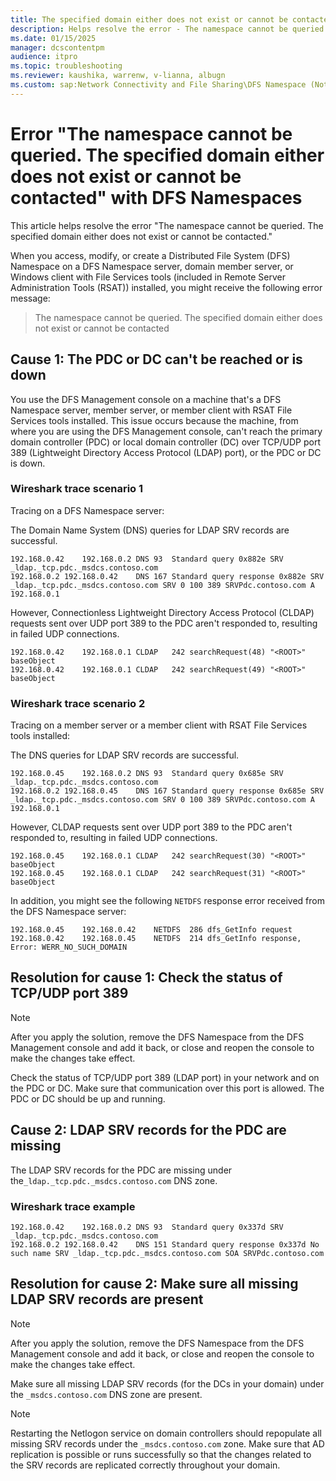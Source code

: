 ```yaml
---
title: The specified domain either does not exist or cannot be contacted error
description: Helps resolve the error - The namespace cannot be queried. The specified domain either does not exist or cannot be contacted.
ms.date: 01/15/2025
manager: dcscontentpm
audience: itpro
ms.topic: troubleshooting
ms.reviewer: kaushika, warrenw, v-lianna, albugn
ms.custom: sap:Network Connectivity and File Sharing\DFS Namespace (Not Replication), csstroubleshoot
---
```

# Error "The namespace cannot be queried. The specified domain either does not exist or cannot be contacted" with DFS Namespaces

This article helps resolve the error "The namespace cannot be queried. The specified domain either does not exist or cannot be contacted."

When you access, modify, or create a Distributed File System (DFS) Namespace on a DFS Namespace server, domain member server, or Windows client with File Services tools (included in Remote Server Administration Tools (RSAT)) installed, you might receive the following error message: 

> The namespace cannot be queried. The specified domain either does not exist or cannot be contacted

## Cause 1: The PDC or DC can't be reached or is down

You use the DFS Management console on a machine that's a DFS Namespace server, member server, or member client with RSAT File Services tools installed. This issue occurs because the machine, from where you are using the DFS Management console, can't reach the primary domain controller (PDC) or local domain controller (DC) over TCP/UDP port 389 (Lightweight Directory Access Protocol (LDAP) port), or the PDC or DC is down.

### Wireshark trace scenario 1

Tracing on a DFS Namespace server:

The Domain Name System (DNS) queries for LDAP SRV records are successful.

```output
192.168.0.42	192.168.0.2	DNS	93	Standard query 0x882e SRV _ldap._tcp.pdc._msdcs.contoso.com
192.168.0.2	192.168.0.42	DNS	167	Standard query response 0x882e SRV _ldap._tcp.pdc._msdcs.contoso.com SRV 0 100 389 SRVPdc.contoso.com A 192.168.0.1
```

However, Connectionless Lightweight Directory Access Protocol (CLDAP) requests sent over UDP port 389 to the PDC aren't responded to, resulting in failed UDP connections.

```output
192.168.0.42	192.168.0.1	CLDAP	242	searchRequest(48) "<ROOT>" baseObject 
192.168.0.42	192.168.0.1	CLDAP	242	searchRequest(49) "<ROOT>" baseObject
```

### Wireshark trace scenario 2

Tracing on a member server or a member client with RSAT File Services tools installed:

The DNS queries for LDAP SRV records are successful.

```output
192.168.0.45	192.168.0.2	DNS	93	Standard query 0x685e SRV _ldap._tcp.pdc._msdcs.contoso.com
192.168.0.2	192.168.0.45	DNS	167	Standard query response 0x685e SRV _ldap._tcp.pdc._msdcs.contoso.com SRV 0 100 389 SRVPdc.contoso.com A 192.168.0.1
```

However, CLDAP requests sent over UDP port 389 to the PDC aren't responded to, resulting in failed UDP connections.

```output
192.168.0.45	192.168.0.1	CLDAP	242	searchRequest(30) "<ROOT>" baseObject 
192.168.0.45	192.168.0.1	CLDAP	242	searchRequest(31) "<ROOT>" baseObject
```

In addition, you might see the following `NETDFS` response error received from the DFS Namespace server:

```output
192.168.0.45	192.168.0.42	NETDFS	286	dfs_GetInfo request
192.168.0.42	192.168.0.45	NETDFS	214	dfs_GetInfo response, Error: WERR_NO_SUCH_DOMAIN 
```

## Resolution for cause 1: Check the status of TCP/UDP port 389

> [!NOTE]
> After you apply the solution, remove the DFS Namespace from the DFS Management console and add it back, or close and reopen the console to make the changes take effect.

Check the status of TCP/UDP port 389 (LDAP port) in your network and on the PDC or DC. Make sure that communication over this port is allowed. The PDC or DC should be up and running.

## Cause 2: LDAP SRV records for the PDC are missing

The LDAP SRV records for the PDC are missing under the`_ldap._tcp.pdc._msdcs.contoso.com` DNS zone.

### Wireshark trace example

```output
192.168.0.42	192.168.0.2	DNS	93	Standard query 0x337d SRV _ldap._tcp.pdc._msdcs.contoso.com
192.168.0.2	192.168.0.42	DNS	151	Standard query response 0x337d No such name SRV _ldap._tcp.pdc._msdcs.contoso.com SOA SRVPdc.contoso.com
```

## Resolution for cause 2: Make sure all missing LDAP SRV records are present

> [!NOTE]
> After you apply the solution, remove the DFS Namespace from the DFS Management console and add it back, or close and reopen the console to make the changes take effect.

Make sure all missing LDAP SRV records (for the DCs in your domain) under the `_msdcs.contoso.com` DNS zone are present.

> [!NOTE]
> Restarting the Netlogon service on domain controllers should repopulate all missing SRV records under the `_msdcs.contoso.com` zone. Make sure that AD replication is possible or runs successfully so that the changes related to the SRV records are replicated correctly throughout your domain.
